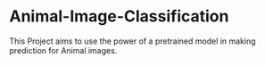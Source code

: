 # Animal-Image-Classification

This Project aims to use the power of a pretrained model in making prediction for Animal images.
